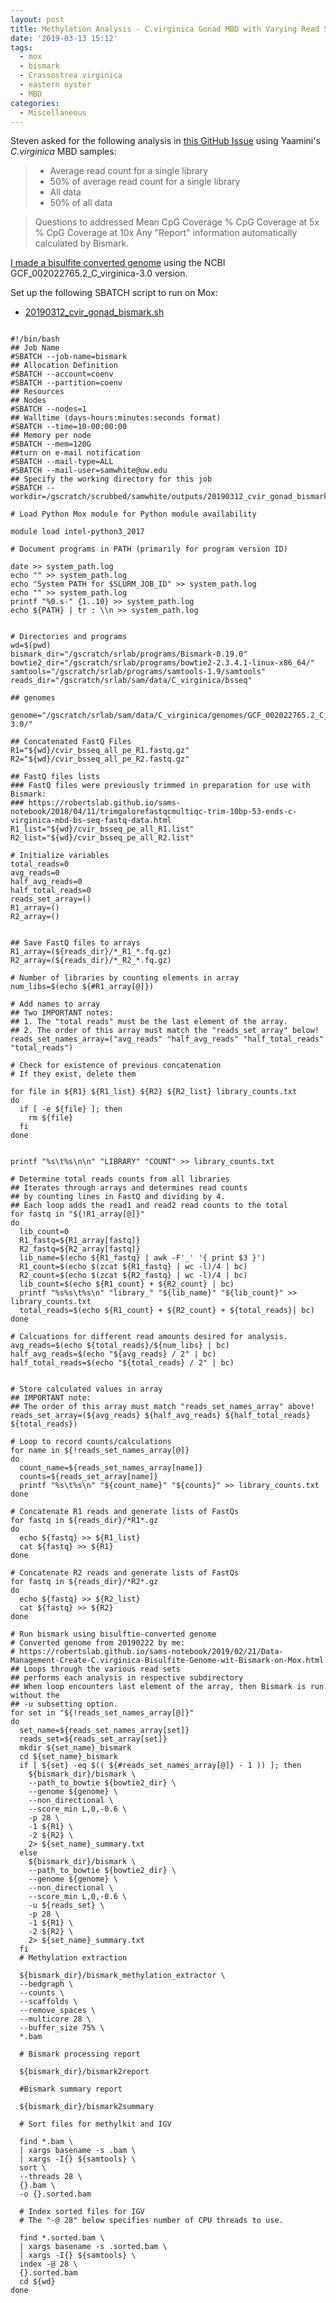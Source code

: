 ```yaml
---
layout: post
title: Methylation Analysis - C.virginica Gonad MBD with Varying Read Subsets with Bismark on Mox
date: '2019-03-13 15:12'
tags:
  - mox
  - bismark
  - Crassostrea virginica
  - eastern oyster
  - MBD
categories:
  - Miscellaneous
---
```

Steven asked for the following analysis in [this GitHub Issue](https://github.com/RobertsLab/resources/issues/609) using Yaamini's _C.virginica_ MBD samples:

> - Average read count for a single library
> - 50% of average read count for a single library
> - All data
> - 50% of all data

> Questions to addressed
> Mean CpG Coverage
> % CpG Coverage at 5x
> % CpG Coverage at 10x
> Any "Report" information automatically calculated by Bismark.

[I made a bisulfite converted genome](https://robertslab.github.io/sams-notebook/2019/03/12/Data-Management-Create-C.virginica-Bisulfite-Genome-with-Bismark-on-Mox.html) using the NCBI GCF_002022765.2_C_virginica-3.0 version.

Set up the following SBATCH script to run on Mox:

- [20190312_cvir_gonad_bismark.sh](https://github.com/RobertsLab/sams-notebook/blob/2809f72af692b4fb5cd44b882a99bc65876f5dbd/sbatch_scripts/20190312_cvir_gonad_bismark.sh)

<pre><code>
#!/bin/bash
## Job Name
#SBATCH --job-name=bismark
## Allocation Definition
#SBATCH --account=coenv
#SBATCH --partition=coenv
## Resources
## Nodes
#SBATCH --nodes=1
## Walltime (days-hours:minutes:seconds format)
#SBATCH --time=10-00:00:00
## Memory per node
#SBATCH --mem=120G
##turn on e-mail notification
#SBATCH --mail-type=ALL
#SBATCH --mail-user=samwhite@uw.edu
## Specify the working directory for this job
#SBATCH --workdir=/gscratch/scrubbed/samwhite/outputs/20190312_cvir_gonad_bismark

# Load Python Mox module for Python module availability

module load intel-python3_2017

# Document programs in PATH (primarily for program version ID)

date >> system_path.log
echo "" >> system_path.log
echo "System PATH for $SLURM_JOB_ID" >> system_path.log
echo "" >> system_path.log
printf "%0.s-" {1..10} >> system_path.log
echo ${PATH} | tr : \\n >> system_path.log


# Directories and programs
wd=$(pwd)
bismark_dir="/gscratch/srlab/programs/Bismark-0.19.0"
bowtie2_dir="/gscratch/srlab/programs/bowtie2-2.3.4.1-linux-x86_64/"
samtools="/gscratch/srlab/programs/samtools-1.9/samtools"
reads_dir="/gscratch/srlab/sam/data/C_virginica/bsseq"

## genomes

genome="/gscratch/srlab/sam/data/C_virginica/genomes/GCF_002022765.2_C_virginica-3.0/"

## Concatenated FastQ Files
R1="${wd}/cvir_bsseq_all_pe_R1.fastq.gz"
R2="${wd}/cvir_bsseq_all_pe_R2.fastq.gz"

## FastQ files lists
### FastQ files were previously trimmed in preparation for use with Bismark:
### https://robertslab.github.io/sams-notebook/2018/04/11/trimgalorefastqcmultiqc-trim-10bp-53-ends-c-virginica-mbd-bs-seq-fastq-data.html
R1_list="${wd}/cvir_bsseq_pe_all_R1.list"
R2_list="${wd}/cvir_bsseq_pe_all_R2.list"

# Initialize variables
total_reads=0
avg_reads=0
half_avg_reads=0
half_total_reads=0
reads_set_array=()
R1_array=()
R2_array=()


## Save FastQ files to arrays
R1_array=(${reads_dir}/*_R1_*.fq.gz)
R2_array=(${reads_dir}/*_R2_*.fq.gz)

# Number of libraries by counting elements in array
num_libs=$(echo ${#R1_array[@]})

# Add names to array
## Two IMPORTANT notes:
## 1. The "total reads" must be the last element of the array.
## 2. The order of this array must match the "reads_set_array" below!
reads_set_names_array=("avg_reads" "half_avg_reads" "half_total_reads" "total_reads")

# Check for existence of previous concatenation
# If they exist, delete them

for file in ${R1} ${R1_list} ${R2} ${R2_list} library_counts.txt
do
  if [ -e ${file} ]; then
    rm ${file}
  fi
done


printf "%s\t%s\n\n" "LIBRARY" "COUNT" >> library_counts.txt

# Determine total reads counts from all libraries
## Iterates through arrays and determines read counts
## by counting lines in FastQ and dividing by 4.
## Each loop adds the read1 and read2 read counts to the total
for fastq in "${!R1_array[@]}"
do
  lib_count=0
  R1_fastq=${R1_array[fastq]}
  R2_fastq=${R2_array[fastq]}
  lib_name=$(echo ${R1_fastq} | awk -F'_' '{ print $3 }')
  R1_count=$(echo $(zcat ${R1_fastq} | wc -l)/4 | bc)
  R2_count=$(echo $(zcat ${R2_fastq} | wc -l)/4 | bc)
  lib_count=$(echo ${R1_count} + ${R2_count} | bc)
  printf "%s%s\t%s\n" "library_" "${lib_name}" "${lib_count}" >> library_counts.txt
  total_reads=$(echo ${R1_count} + ${R2_count} + ${total_reads}| bc)
done

# Calcuations for different read amounts desired for analysis.
avg_reads=$(echo ${total_reads}/${num_libs} | bc)
half_avg_reads=$(echo "${avg_reads} / 2" | bc)
half_total_reads=$(echo "${total_reads} / 2" | bc)


# Store calculated values in array
## IMPORTANT note:
## The order of this array must match "reads_set_names_array" above!
reads_set_array=(${avg_reads} ${half_avg_reads} ${half_total_reads} ${total_reads})

# Loop to record counts/calculations
for name in ${!reads_set_names_array[@]}
do
  count_name=${reads_set_names_array[name]}
  counts=${reads_set_array[name]}
  printf "%s\t%s\n" "${count_name}" "${counts}" >> library_counts.txt
done

# Concatenate R1 reads and generate lists of FastQs
for fastq in ${reads_dir}/*R1*.gz
do
  echo ${fastq} >> ${R1_list}
  cat ${fastq} >> ${R1}
done

# Concatenate R2 reads and generate lists of FastQs
for fastq in ${reads_dir}/*R2*.gz
do
  echo ${fastq} >> ${R2_list}
  cat ${fastq} >> ${R2}
done

# Run bismark using bisulftie-converted genome
# Converted genome from 20190222 by me:
# https://robertslab.github.io/sams-notebook/2019/02/21/Data-Management-Create-C.virginica-Bisulfite-Genome-wit-Bismark-on-Mox.html
## Loops through the various read sets
## performs each analysis in respective subdirectory
## When loop encounters last element of the array, then Bismark is run without the
## -u subsetting option.
for set in "${!reads_set_names_array[@]}"
do
  set_name=${reads_set_names_array[set]}
  reads_set=${reads_set_array[set]}
  mkdir ${set_name}_bismark
  cd ${set_name}_bismark
  if [ ${set} -eq $(( ${#reads_set_names_array[@]} - 1 )) ]; then
    ${bismark_dir}/bismark \
    --path_to_bowtie ${bowtie2_dir} \
    --genome ${genome} \
    --non_directional \
    --score_min L,0,-0.6 \
    -p 28 \
    -1 ${R1} \
    -2 ${R2} \
    2> ${set_name}_summary.txt
  else
    ${bismark_dir}/bismark \
    --path_to_bowtie ${bowtie2_dir} \
    --genome ${genome} \
    --non_directional \
    --score_min L,0,-0.6 \
    -u ${reads_set} \
    -p 28 \
    -1 ${R1} \
    -2 ${R2} \
    2> ${set_name}_summary.txt
  fi
  # Methylation extraction

  ${bismark_dir}/bismark_methylation_extractor \
  --bedgraph \
  --counts \
  --scaffolds \
  --remove_spaces \
  --multicore 28 \
  --buffer_size 75% \
  *.bam

  # Bismark processing report

  ${bismark_dir}/bismark2report

  #Bismark summary report

  ${bismark_dir}/bismark2summary

  # Sort files for methylkit and IGV

  find *.bam \
  | xargs basename -s .bam \
  | xargs -I{} ${samtools} \
  sort \
  --threads 28 \
  {}.bam \
  -o {}.sorted.bam

  # Index sorted files for IGV
  # The "-@ 28" below specifies number of CPU threads to use.

  find *.sorted.bam \
  | xargs basename -s .sorted.bam \
  | xargs -I{} ${samtools} \
  index -@ 28 \
  {}.sorted.bam
  cd ${wd}
done
</code></pre>
